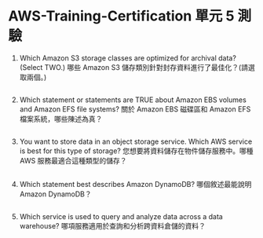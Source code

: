 # AWS-Training-Certification 單元 5 測驗

1. Which Amazon S3 storage classes are optimized for archival data? (Select TWO.) 哪些 Amazon S3 儲存類別針對封存資料進行了最佳化？(請選取兩個。)
```bash

```
2. Which statement or statements are TRUE about Amazon EBS volumes and Amazon EFS file systems? 關於 Amazon EBS 磁碟區和 Amazon EFS 檔案系統，哪些陳述為真？
```bash

```
3. You want to store data in an object storage service. Which AWS service is best for this type of storage? 您想要將資料儲存在物件儲存服務中。哪種 AWS 服務最適合這種類型的儲存？
```bash

```

4. Which statement best describes Amazon DynamoDB? 哪個敘述最能說明 Amazon DynamoDB？
```bash

```

5. Which service is used to query and analyze data across a data warehouse? 哪項服務適用於查詢和分析跨資料倉儲的資料？
```bash

```